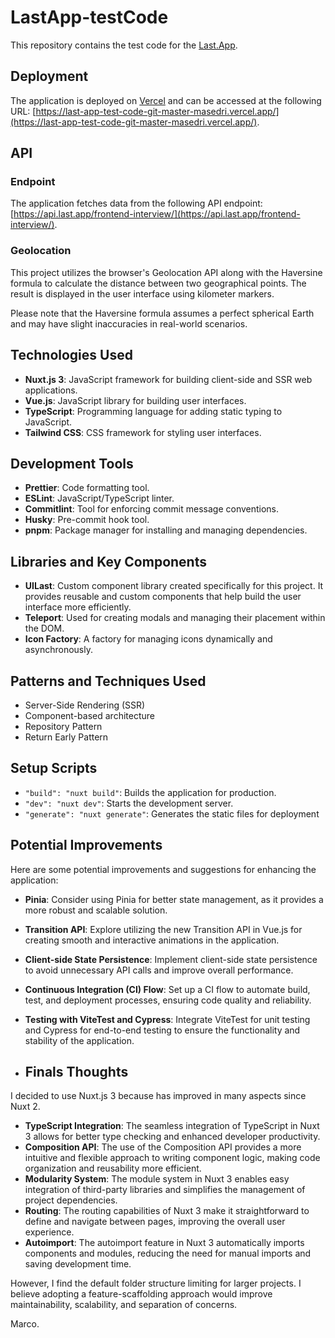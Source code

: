 # LastApp-testCode

This repository contains the test code for the [Last.App](https://www.last.app/).

## Deployment

The application is deployed on [Vercel](https://vercel.com) and can be accessed at the following URL: [https://last-app-test-code-git-master-masedri.vercel.app/](https://last-app-test-code-git-master-masedri.vercel.app/).

## API

### Endpoint

The application fetches data from the following API endpoint: [https://api.last.app/frontend-interview/](https://api.last.app/frontend-interview/).

### Geolocation

This project utilizes the browser's Geolocation API along with the Haversine formula to calculate the distance between two geographical points. The result is displayed in the user interface using kilometer markers.

Please note that the Haversine formula assumes a perfect spherical Earth and may have slight inaccuracies in real-world scenarios.

## Technologies Used

- **Nuxt.js 3**: JavaScript framework for building client-side and SSR web applications.
- **Vue.js**: JavaScript library for building user interfaces.
- **TypeScript**: Programming language for adding static typing to JavaScript.
- **Tailwind CSS**: CSS framework for styling user interfaces.

## Development Tools

- **Prettier**: Code formatting tool.
- **ESLint**: JavaScript/TypeScript linter.
- **Commitlint**: Tool for enforcing commit message conventions.
- **Husky**: Pre-commit hook tool.
- **pnpm**: Package manager for installing and managing dependencies.


## Libraries and Key Components

- **UILast**: Custom component library created specifically for this project. It provides reusable and custom components that help build the user interface more efficiently.
- **Teleport**: Used for creating modals and managing their placement within the DOM.
- **Icon Factory**: A factory for managing icons dynamically and asynchronously.

## Patterns and Techniques Used

- Server-Side Rendering (SSR)
- Component-based architecture
- Repository Pattern
- Return Early Pattern

## Setup Scripts

- `"build": "nuxt build"`: Builds the application for production.
- `"dev": "nuxt dev"`: Starts the development server.
- `"generate": "nuxt generate"`: Generates the static files for deployment

## Potential Improvements

Here are some potential improvements and suggestions for enhancing the application:

- **Pinia**: Consider using Pinia for better state management, as it provides a more robust and scalable solution.
- **Transition API**: Explore utilizing the new Transition API in Vue.js for creating smooth and interactive animations in the application.
- **Client-side State Persistence**: Implement client-side state persistence to avoid unnecessary API calls and improve overall performance.
- **Continuous Integration (CI) Flow**: Set up a CI flow to automate build, test, and deployment processes, ensuring code quality and reliability.
- **Testing with ViteTest and Cypress**: Integrate ViteTest for unit testing and Cypress for end-to-end testing to ensure the functionality and stability of the application.

- ## Finals Thoughts

I decided to use Nuxt.js 3 because has improved in many aspects since Nuxt 2.

- **TypeScript Integration**: The seamless integration of TypeScript in Nuxt 3 allows for better type checking and enhanced developer productivity.
- **Composition API**: The use of the Composition API provides a more intuitive and flexible approach to writing component logic, making code organization and reusability more efficient.
- **Modularity System**: The module system in Nuxt 3 enables easy integration of third-party libraries and simplifies the management of project dependencies.
- **Routing**: The routing capabilities of Nuxt 3 make it straightforward to define and navigate between pages, improving the overall user experience.
- **Autoimport**: The autoimport feature in Nuxt 3 automatically imports components and modules, reducing the need for manual imports and saving development time.
  
However, I find the default folder structure limiting for larger projects. I believe adopting a feature-scaffolding approach would improve maintainability, scalability, and separation of concerns.

Marco.

